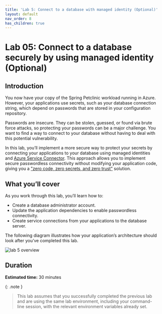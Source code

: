 ```yaml
---
title: 'Lab 5: Connect to a database with managed identity (Optional)'
layout: default
nav_order: 8
has_children: true
---
```


# Lab 05: Connect to a database securely by using managed identity (Optional)

## Introduction

You now have your copy of the Spring Petclinic workload running in Azure. However, your applications use secrets, such as your database connection string, which depend on passwords that are stored in your configuration repository.

Passwords are insecure. They can be stolen, guessed, or found via brute force attacks, so protecting your passwords can be a major challenge. You want to find a way to connect to your database without having to deal with this potential vulnerability.

In this lab, you’ll implement a more secure way to protect your secrets by connecting your applications to your database using managed identities and [Azure Service Connector](https://learn.microsoft.com/azure/service-connector/overview). This approach allows you to implement secure passwordless connectivity without modifying your application code, giving you  a ["zero code, zero secrets, and zero trust"](https://learn.microsoft.com/azure/developer/intro/passwordless-overview) solution.

## What you’ll cover

As you work through this lab, you’ll learn how to:

-   Create a database administrator account.
-   Update the application dependencies to enable passwordless connectivity.
-   Create service connections from your applications to the database server.

The following diagram illustrates how your application’s architecture should look after you’ve completed this lab.

![lab 5 overview](../../images/acalab4.png)

## Duration

**Estimated time:** 30 minutes

{: .note }
> This lab assumes that you successfully completed the previous lab and are using the same lab environment, including your command-line session, with the relevant environment variables already set.
